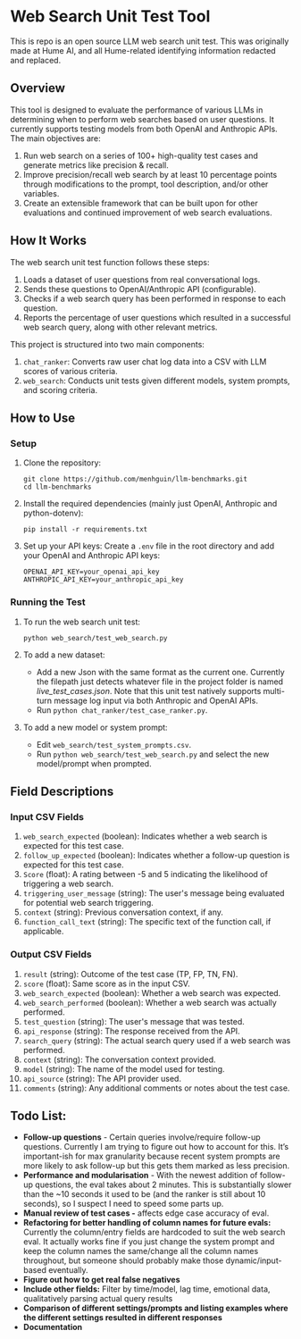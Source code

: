# Web Search Unit Test Tool
This is repo is an open source LLM web search unit test. This was originally made at Hume AI, and all Hume-related identifying information redacted and replaced.

## Overview
This tool is designed to evaluate the performance of various LLMs in determining when to perform web searches based on user questions. It currently supports testing models from both OpenAI and Anthropic APIs. The main objectives are:

1. Run web search on a series of 100+ high-quality test cases and generate metrics like precision & recall.
2. Improve precision/recall web search by at least 10 percentage points through modifications to the prompt, tool description, and/or other variables.
3. Create an extensible framework that can be built upon for other evaluations and continued improvement of web search evaluations.

## How It Works

The web search unit test function follows these steps:

1. Loads a dataset of user questions from real conversational logs.
2. Sends these questions to OpenAI/Anthropic API (configurable).
3. Checks if a web search query has been performed in response to each question.
4. Reports the percentage of user questions which resulted in a successful web search query, along with other relevant metrics.

This project is structured into two main components:

1. `chat_ranker`: Converts raw user chat log data into a CSV with LLM scores of various criteria.
2. `web_search`: Conducts unit tests given different models, system prompts, and scoring criteria.

## How to Use

### Setup

1. Clone the repository:
   ```
   git clone https://github.com/menhguin/llm-benchmarks.git
   cd llm-benchmarks
   ```

2. Install the required dependencies (mainly just OpenAI, Anthropic and python-dotenv):
   ```
   pip install -r requirements.txt
   ```

3. Set up your API keys:
   Create a `.env` file in the root directory and add your OpenAI and Anthropic API keys:
   ```
   OPENAI_API_KEY=your_openai_api_key
   ANTHROPIC_API_KEY=your_anthropic_api_key
   ```

### Running the Test

1. To run the web search unit test:
   ```
   python web_search/test_web_search.py
   ```

2. To add a new dataset:
   - Add a new Json with the same format as the current one. Currently the filepath just detects whatever file in the project folder is named _live_test_cases.json_. Note that this unit test natively supports multi-turn message log input via both Anthropic and OpenAI APIs.
   - Run `python chat_ranker/test_case_ranker.py`.

3. To add a new model or system prompt:
   - Edit `web_search/test_system_prompts.csv`.
   - Run `python web_search/test_web_search.py` and select the new model/prompt when prompted.

## Field Descriptions

### Input CSV Fields

1. `web_search_expected` (boolean): Indicates whether a web search is expected for this test case.
2. `follow_up_expected` (boolean): Indicates whether a follow-up question is expected for this test case.
3. `Score` (float): A rating between -5 and 5 indicating the likelihood of triggering a web search.
4. `triggering_user_message` (string): The user's message being evaluated for potential web search triggering.
5. `context` (string): Previous conversation context, if any.
6. `function_call_text` (string): The specific text of the function call, if applicable.

### Output CSV Fields

1. `result` (string): Outcome of the test case (TP, FP, TN, FN).
2. `score` (float): Same score as in the input CSV.
3. `web_search_expected` (boolean): Whether a web search was expected.
4. `web_search_performed` (boolean): Whether a web search was actually performed.
5. `test_question` (string): The user's message that was tested.
6. `api_response` (string): The response received from the API.
7. `search_query` (string): The actual search query used if a web search was performed.
8. `context` (string): The conversation context provided.
9. `model` (string): The name of the model used for testing.
10. `api_source` (string): The API provider used.
11. `comments` (string): Any additional comments or notes about the test case.

## Todo List:

- **Follow-up questions** - Certain queries involve/require follow-up questions. Currently I am trying to figure out how to account for this. It’s important-ish for max granularity because recent system prompts are more likely to ask follow-up but this gets them marked as less precision.
- **Performance and modularisation** - With the newest addition of follow-up questions, the eval takes about 2 minutes. This is substantially slower than the ~10 seconds it used to be (and the ranker is still about 10 seconds), so I suspect I need to speed some parts up.
- **Manual review of test cases -** affects edge case accuracy of eval.
- **Refactoring for better handling of column names for future evals:** Currently the column/entry fields are hardcoded to suit the web search eval. It actually works fine if you just change the system prompt and keep the column names the same/change all the column names throughout, but someone should probably make those dynamic/input-based eventually.
- **Figure out how to get real false negatives**
- **Include other fields:** Filter by time/model, lag time, emotional data, qualitatively parsing actual query results
- **Comparison of different settings/prompts and listing examples where the different settings resulted in different responses**
- **Documentation**
